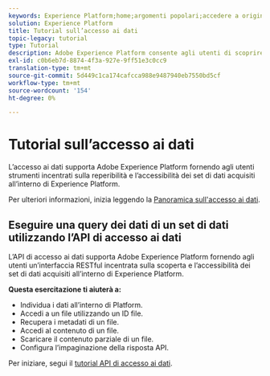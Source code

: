 ```yaml
---
keywords: Experience Platform;home;argomenti popolari;accedere a origini dati;accesso ai dati;scintilla sdk;python sdk
solution: Experience Platform
title: Tutorial sull’accesso ai dati
topic-legacy: tutorial
type: Tutorial
description: Adobe Experience Platform consente agli utenti di scoprire e accedere ai set di dati acquisiti in Experience Platform utilizzando l’API di accesso ai dati.
exl-id: c0b6eb7d-8874-4f3a-927e-9ff51e3c0cc9
translation-type: tm+mt
source-git-commit: 5d449c1ca174cafcca988e9487940eb7550bd5cf
workflow-type: tm+mt
source-wordcount: '154'
ht-degree: 0%

---
```


# Tutorial sull’accesso ai dati

L’accesso ai dati supporta Adobe Experience Platform fornendo agli utenti strumenti incentrati sulla reperibilità e l’accessibilità dei set di dati acquisiti all’interno di Experience Platform.

Per ulteriori informazioni, inizia leggendo la [Panoramica sull&#39;accesso ai dati](../data-access/home.md).

## Eseguire una query dei dati di un set di dati utilizzando l’API di accesso ai dati

L’API di accesso ai dati supporta Adobe Experience Platform fornendo agli utenti un’interfaccia RESTful incentrata sulla scoperta e l’accessibilità dei set di dati acquisiti all’interno di Experience Platform.

**Questa esercitazione ti aiuterà a:**
- Individua i dati all’interno di Platform.
- Accedi a un file utilizzando un ID file.
- Recupera i metadati di un file.
- Accedi al contenuto di un file.
- Scaricare il contenuto parziale di un file.
- Configura l’impaginazione della risposta API.

Per iniziare, segui il [tutorial API di accesso ai dati](../data-access/tutorials/dataset-data.md).
